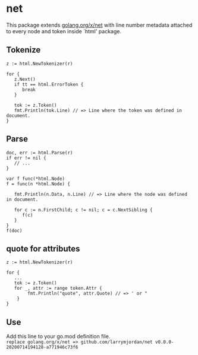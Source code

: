 # net
This package extends [golang.org/x/net](https://godoc.org/golang.org/x/net/html) with line number metadata attached to every node and token inside `html' package.

## Tokenize
```
z := html.NewTokenizer(r)

for {
   z.Next()
   if tt == html.ErrorToken {
      break
   }
  
   tok := z.Token()
   fmt.Println(tok.Line) // => Line where the token was defined in document.
}
```

## Parse
```
doc, err := html.Parse(r)
if err != nil {
   // ...
}

var f func(*html.Node)
f = func(n *html.Node) {

   fmt.Println(n.Data, n.Line) // => Line where the node was defined in document.
  
   for c := n.FirstChild; c != nil; c = c.NextSibling {
      f(c)
   }
}
f(doc)
```

## quote for attributes
```
z := html.NewTokenizer(r)

for {
   ...
   tok := z.Token()
   for _, attr := range token.Attr {
		fmt.Println("quote", attr.Quote) // => ' or "
	}
}
```
## Use
Add this line to your go.mod definition file.    
`replace golang.org/x/net => github.com/larrymjordan/net v0.0.0-20200714194128-a771946c73f6` 
